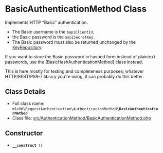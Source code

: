 # BasicAuthenticationMethod Class

Implements HTTP “Basic” authentication.

 - The Basic username is the `$apiClientId`,
 - the Basic password is the `$apiSecretKey`.
 - The Basic password must also be returned unchanged by the [KeyRepository].

If you want to store the Basic password in hashed form instead of plaintext passwords,
use the [BasicHashAuthenticationMethod] class instead.

This is here mostly for testing and completeness purposes;
whatever HTTP/REST/PSR-7 library you're using,
it can probably do this better.

[Exceptions]: Exceptions.md
[KeyRepository]: Class_KeyRepository.md
[AuthenticationMethod]: Class_AuthenticationMethod.md
[RequestAuthenticator]: Class_RequestAuthenticator.md
[RequestVerifier]: Class_RequestVerifier.md
[RequestInfo]: Class_RequestInfo.md


## Class Details

* Full class name: <code>mle86\\RequestAuthentication\\AuthenticationMethod\\<b>BasicAuthenticationMethod</b></code>
* Class file: [src/AuthenticationMethod/BasicAuthenticationMethod.php](../src/AuthenticationMethod/BasicAuthenticationMethod.php)


## Constructor

* <code><b>\_\_construct</b> ()</code>

